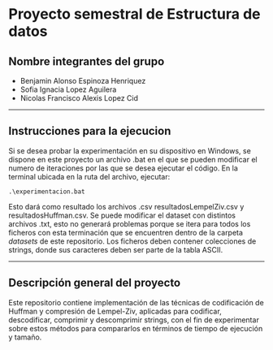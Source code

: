 # Proyecto semestral de Estructura de datos

## Nombre integrantes del grupo
- Benjamin Alonso Espinoza Henriquez
- Sofia Ignacia Lopez Aguilera
- Nicolas Francisco Alexis Lopez Cid
---
## Instrucciones para la ejecucion
Si se desea probar la experimentación en su dispositivo en Windows, se dispone en este proyecto un 
archivo .bat en el que se pueden modificar el numero de iteraciones por las que se desea ejecutar
el código. En la terminal ubicada en la ruta del archivo, ejecutar:

`.\experimentacion.bat`

Esto dará como resultado los archivos .csv resultadosLempelZiv.csv y resultadosHuffman.csv. Se puede modificar
el dataset con distintos archivos .txt, esto no generará problemas porque se itera para todos los ficheros con esta
terminación que se encuentren dentro de la carpeta *datasets* de este repositorio. Los ficheros deben contener
colecciones de strings, donde sus caracteres deben ser parte de la tabla ASCII.

---

## Descripción general del proyecto
Este repositorio contiene implementación de las técnicas de codificación de Huffman y compresión
de Lempel-Ziv, aplicadas para codificar, descodificar, comprimir y descomprimir strings, con el 
fin de experimentar sobre estos métodos para compararlos en términos de tiempo de ejecución y tamaño.
